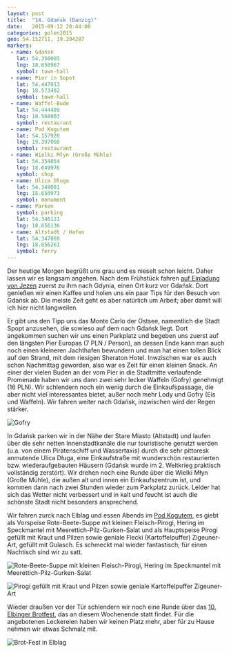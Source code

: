 ```yaml
---
layout: post
title:  "14. Gdańsk (Danzig)"
date:   2015-09-12 20:44:00
categories: polen2015
geo: 54.152711, 19.394287
markers:
 - name: Gdańsk
   lat: 54.350093
   lng: 18.650967
   symbol: town-hall 
 - name: Pier in Sopot
   lat: 54.447013
   lng: 18.573482
   symbol: town-hall
 - name: Waffel-Bude
   lat: 54.444489
   lng: 18.568003
   symbol: restaurant
 - name: Pod Kogutem
   lat: 54.157920
   lng: 19.397060
   symbol: restaurant
 - name: Wielki Młyn (Große Mühle)
   lat: 54.354054
   lng: 18.649976
   symbol: shop
 - name: Ulica Długa
   lat: 54.349081
   lng: 18.650973
   symbol: monument
 - name: Parken
   symbol: parking
   lat: 54.346121
   lng: 18.656136
 - name: Altstadt / Hafen
   lat: 54.347869
   lng: 18.656261
   symbol: ferry
---
```


Der heutige Morgen begrüßt uns grau und es nieselt schon leicht. Daher lassen wir es langsam angehen. Nach dem Frühstück
fahren [auf Einladung von Jezen](https://twitter.com/jezenthomas/status/639421099894251521) zuerst zu ihm nach Gdynia, 
einen Ort kurz vor Gdańsk. Dort genießen wir einen Kaffee und holen uns ein paar Tips für den Besuch von Gdańsk ab. Die 
meiste Zeit geht es aber natürlich um Arbeit; aber damit will ich hier nicht langweilen.
 
Er gibt uns den Tipp uns das
Monte Carlo der Ostsee, namentlich die Stadt Spopt anzusehen, die sowieso auf dem nach Gdańsk liegt. Dort angekommen
suchen wir uns einen Parkplatz und begeben uns zuerst auf den längsten Pier Europas (7 PLN / Person), an dessen Ende 
kann man auch noch einen kleineren Jachthafen bewundern und man hat einen tollen Blick auf den Strand, mit dem riesigen
Sheraton Hotel. Inwzischen war es auch schon Nachmittag geworden, also war es Zeit für einen kleinen Snack. An einer
der vielen Buden an der vom Pier in die Stadtmitte verlaufende Promenade haben wir uns dann zwei sehr lecker Waffeln
(Gofry) genehmigt (16 PLN).  Wir schlendern noch ein wenig durch die Einkaufspassage, die aber nicht viel interessantes
bietet, außer noch mehr Lody und Gofry (Eis und Waffeln). Wir fahren weiter nach Gdańsk, inzwischen wird der Regen
stärker.

![Gofry](https://pbs.twimg.com/media/COtIqy4UEAAczsJ.jpg:orig)

In Gdańsk parken wir in der Nähe der Stare Miasto (Altstadt) und laufen über die sehr netten Innenstadtkanäle die nur
touristische genutzt werden (u.a. von einem Piratenschiff und Wassertaxis) durch die sehr pittoresk anmutende Ulica
Długa, eine Einkaufstraße mit wunderschön restaurierten bzw. wiederaufgebauten Häusern (Gdańsk wurde im 2. Weltkrieg
praktisch vollständig zerstört). Wir drehen noch eine Runde über die Wielki Młyn (Große Mühle), die außen alt und innen
ein Einkaufszentrum ist, und kommen dann nach zwei Stunden wieder zum Parkplatz zurück. Leider hat sich das Wetter 
nicht verbessert und in kalt und feucht ist auch die schönste Stadt nicht besonders ansprechend.
 
Wir fahren zurck nach Elblag und essen Abends im [Pod Kogutem](http://www.podkogutem.elblag.pl/), es giebt als Vorspeise
Rote-Beete-Suppe mit kleinen Fleisch-Pirogi, Hering im Speckmantel mit Meerettich-Pilz-Gurken-Salat und als Hauptspeise
Pirogi gefüllt mit Kraut und Pilzen sowie geniale Flecki (Kartoffelpuffer) Zigeuner-Art, gefüllt mit Gulasch. Es 
schmeckt mal wieder fantastisch; für einen Nachtisch sind wir zu satt.

![Rote-Beete-Suppe mit kleinen Fleisch-Pirogi, Hering im Speckmantel mit Meerettich-Pilz-Gurken-Salat](https://pbs.twimg.com/media/COuRCb2WwAAZgVS.jpg:orig)

![Pirogi gefüllt mit Kraut und Pilzen sowie geniale Kartoffelpuffer Zigeuner-Art](https://pbs.twimg.com/media/COuRDNVW8AAWSOb.jpg:orig)

Wieder draußen vor der Tür schlendern wir noch eine Runde über das [10. Elbinger Brotfest](http://www.elbing.pl/tag/brottag-in-elblag/), 
das an diesem Wochenende statt findet. Für die angebotenen Leckereien haben wir keinen Platz mehr, aber für zu Hause
nehmen wir etwas Schmalz mit.

![Brot-Fest in Elblag](https://pbs.twimg.com/media/COuQ2x6WcAAgy4z.jpg:orig)
